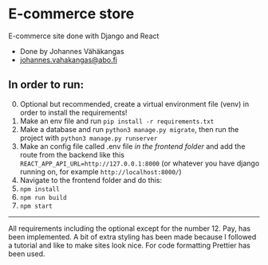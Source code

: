 # E-commerce store 
E-commerce site done with Django and React

- Done by Johannes Vähäkangas
- johannes.vahakangas@abo.fi

## In order to run:

0. Optional but recommended, create a virtual environment file (venv) in order to install the requirements!
1. Make an env file and run `pip install -r requirements.txt`
2. Make a database and run `python3 manage.py migrate`, then run the project with `python3 manage.py runserver`
3. Make an config file called .env file *in the frontend folder* and add the route from the backend like this `REACT_APP_API_URL=http://127.0.0.1:8000` (or whatever you have django running on, for example `http://localhost:8000/`)
4. Navigate to the frontend folder and do this:
5. `npm install`
6. `npm run build`
7. `npm start`

____________

All requirements including the optional except for the number 12. Pay, has been implemented. A bit of extra styling has been made because I followed a tutorial and like to make sites look nice. For code formatting Prettier has been used.
